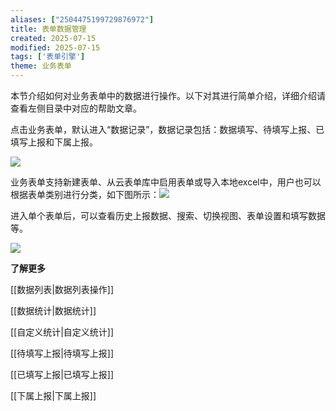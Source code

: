 ```yaml
---
aliases: ["2504475199729876972"]
title: 表单数据管理
created: 2025-07-15
modified: 2025-07-15
tags: ['表单引擎']
theme: 业务表单
---
```


本节介绍如何对业务表单中的数据进行操作。以下对其进行简单介绍，详细介绍请查看左侧目录中对应的帮助文章。

点击业务表单，默认进入“数据记录”，数据记录包括：数据填写、待填写上报、已填写上报和下属上报。

![](https://myhelpdoc.oss-cn-heyuan.aliyuncs.com/mdimages/c59bd19566fbbb0fbf90d656750246af.jpg)

业务表单支持新建表单、从云表单库中启用表单或导入本地excel中，用户也可以根据表单类别进行分类，如下图所示：![](https://myhelpdoc.oss-cn-heyuan.aliyuncs.com/mdimages/f090886539f02ee3b3f6171532dc7c94.jpg)

进入单个表单后，可以查看历史上报数据、搜索、切换视图、表单设置和填写数据等。

![](https://myhelpdoc.oss-cn-heyuan.aliyuncs.com/mdimages/c26b3f5da2c783f3e30cfe13c243dcbd.jpg)

**了解更多**

[[数据列表|数据列表操作]]

[[数据统计|数据统计]]

[[自定义统计|自定义统计]]

[[待填写上报|待填写上报]]

[[已填写上报|已填写上报]]

[[下属上报|下属上报]]

